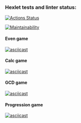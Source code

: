 ### Hexlet tests and linter status:

[![Actions Status](https://github.com/Dar1aK/backend-project-44/actions/workflows/hexlet-check.yml/badge.svg)](https://github.com/Dar1aK/backend-project-44/actions)

[![Maintainability](https://api.codeclimate.com/v1/badges/b805f6c760a0c629f87c/maintainability)](https://codeclimate.com/github/Dar1aK/backend-project-44/maintainability)

#### Even game

[![asciicast](https://asciinema.org/a/Rzgm64vI8EQBbyXJyKTW5XgIn.svg)](https://asciinema.org/a/Rzgm64vI8EQBbyXJyKTW5XgIn)

#### Calc game

[![asciicast](https://asciinema.org/a/mMaf2JzhuD2WoHG5tPFhnutFC.svg)](https://asciinema.org/a/mMaf2JzhuD2WoHG5tPFhnutFC)

#### GCD game

[![asciicast](https://asciinema.org/a/fZ48vdmb5CdlPyYaM8G13ghWB.svg)](https://asciinema.org/a/fZ48vdmb5CdlPyYaM8G13ghWB)

#### Progression game

[![asciicast](https://asciinema.org/a/BbBvXHPrZQwLD26dGzfgH1Hpm.svg)](https://asciinema.org/a/BbBvXHPrZQwLD26dGzfgH1Hpm)
